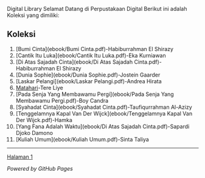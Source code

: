 Digital Library
Selamat Datang di Perpustakaan Digital
Berikut ini adalah Koleksi yang dimiliki:
## Koleksi
1. [Bumi Cinta](ebook/Bumi Cinta.pdf)-Habiburrahman El Shirazy
3. [Cantik Itu Luka](ebook/Cantik Itu Luka.pdf)-Eka Kurniawan
4. [Di Atas Sajadah Cinta](ebook/Di Atas Sajadah Cinta.pdf)-Habiburrahman El Shirazy
5. [Dunia Sophie](ebook/Dunia Sophie.pdf)-Jostein Gaarder
6. [Laskar Pelangi](ebook/Laskar Pelangi.pdf)-Andrea Hirata
7. [Matahari](ebook/Matahari.pdf)-Tere Liye
8. [Pada Senja Yang Membawamu Pergi](ebook/Pada Senja Yang Membawamu Pergi.pdf)-Boy Candra
9. [Syahadat Cinta](ebook/Syahadat Cinta.pdf)-Taufiqurrahman Al-Azizy
10. [Tenggelamnya Kapal Van Der Wijck](ebook/Tenggelamnya Kapal Van Der Wijck.pdf)-Hamka
11. [Yang Fana Adalah Waktu](ebook/Di Atas Sajadah Cinta.pdf)-Sapardi Djoko Damono
12. [Kuliah Umum](ebook/Kuliah Umum.pdf)-Sinta Taliya
---

<a href="webti/halaman1.html">Halaman 1</a>

*Powered by GitHub Pages*
